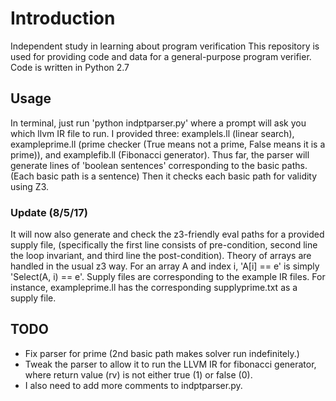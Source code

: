 # Introduction
Independent study in learning about program verification
This repository is used for providing code and data for a general-purpose program verifier. Code is written in Python 2.7

## Usage
In terminal, just run 'python indptparser.py' where a prompt will ask you which llvm IR file to run. I provided three: examplels.ll (linear search), exampleprime.ll (prime checker (True means not a prime, False means it is a prime)), and examplefib.ll (Fibonacci generator). Thus far, the parser will generate lines of 'boolean sentences' corresponding to the basic paths. (Each basic path is a sentence) Then it checks each basic path for validity using Z3.

### Update (8/5/17)
It will now also generate and check the z3-friendly eval paths for a provided supply file, (specifically the first line consists of pre-condition, second line the loop invariant, and third line the post-condition). Theory of arrays are handled in the usual z3 way. For an array A and index i, 'A[i] == e' is simply 'Select(A, i) == e'. Supply files are corresponding to the example IR files. For instance, exampleprime.ll has the corresponding supplyprime.txt as a supply file.

## TODO
* Fix parser for prime (2nd basic path makes solver run indefinitely.)
* Tweak the parser to allow it to run the LLVM IR for fibonacci generator, where return value (rv) is not either true (1) or false (0). 
* I also need to add more comments to indptparser.py.
